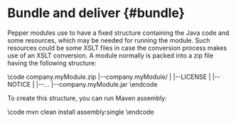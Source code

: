 Bundle and deliver {#bundle}
====

Pepper modules use to have a fixed structure containing the Java code and some resources, which may be needed for running the module. Such resources could be some XSLT files in case the conversion process makes use of an XSLT conversion. A module normally is packed into a zip file having the following structure:

\code
company.myModule.zip
 |--company.myModule/
 |  |--LICENSE
 |  |--NOTICE
 |  |--...
 |--company.myModule.jar
\endcode

To create this structure, you can run Maven assembly:

\code
mvn clean install assembly:single
\endcode